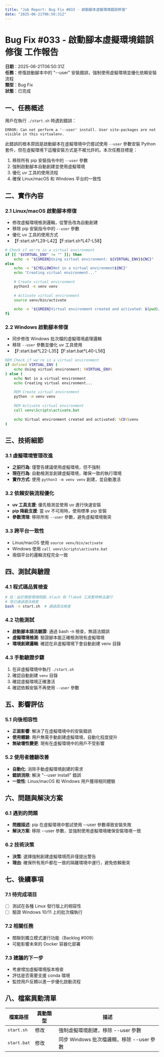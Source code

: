 ```yaml
---
title: "Job Report: Bug Fix #033 - 啟動腳本虛擬環境錯誤修復"
date: "2025-06-21T06:50:31Z"
---
```


# Bug Fix #033 - 啟動腳本虛擬環境錯誤修復 工作報告

**日期**：2025-06-21T06:50:31Z  
**任務**：修復啟動腳本中的 "--user" 安裝錯誤，強制使用虛擬環境並優化依賴安裝流程  
**類型**：Bug Fix  
**狀態**：已完成

## 一、任務概述

用戶在執行 `./start.sh` 時遇到錯誤：
```
ERROR: Can not perform a '--user' install. User site-packages are not visible in this virtualenv.
```

此錯誤的根本原因是啟動腳本在虛擬環境中仍嘗試使用 `--user` 參數安裝 Python 套件，但在虛擬環境下這種安裝方式是不被允許的。本次任務目標是：

1. 移除所有 pip 安裝指令中的 `--user` 參數
2. 強制啟動腳本自動創建並使用虛擬環境
3. 優化 uv 工具的使用流程
4. 確保 Linux/macOS 和 Windows 平台的一致性

## 二、實作內容

### 2.1 Linux/macOS 啟動腳本修復
- 修改虛擬環境檢測邏輯，從警告改為自動創建
- 移除 pip 安裝指令中的 `--user` 參數
- 優化 uv 工具的使用方式
- 【F:start.sh†L29-L42】【F:start.sh†L47-L58】

```bash
# Check if we're in a virtual environment
if [[ "$VIRTUAL_ENV" != "" ]]; then
    echo -e "${GREEN}Using virtual environment: ${VIRTUAL_ENV}${NC}"
else
    echo -e "${YELLOW}Not in a virtual environment${NC}"
    echo "Creating virtual environment..."
    
    # Create virtual environment
    python3 -m venv venv
    
    # Activate virtual environment
    source venv/bin/activate
    
    echo -e "${GREEN}Virtual environment created and activated: $(pwd)/venv${NC}"
fi
```

### 2.2 Windows 啟動腳本修復
- 同步修改 Windows 批次檔的虛擬環境處理邏輯
- 移除 `--user` 參數並優化 uv 工具使用
- 【F:start.bat†L22-L35】【F:start.bat†L40-L56】

```bat
REM Check if we're in a virtual environment
if defined VIRTUAL_ENV (
    echo Using virtual environment: %VIRTUAL_ENV%
) else (
    echo Not in a virtual environment
    echo Creating virtual environment...
    
    REM Create virtual environment
    python -m venv venv
    
    REM Activate virtual environment
    call venv\Scripts\activate.bat
    
    echo Virtual environment created and activated: %CD%\venv
)
```

## 三、技術細節

### 3.1 虛擬環境管理改進
- **之前行為**: 僅警告建議使用虛擬環境，但不強制
- **現在行為**: 自動檢測並創建虛擬環境，確保一致的執行環境
- **實作方式**: 使用 `python3 -m venv venv` 創建，並自動激活

### 3.2 依賴安裝流程優化
- **uv 工具支援**: 優先檢測並使用 uv 進行快速安裝
- **pip 降級支援**: 當 uv 不可用時，使用標準 pip 安裝
- **參數清理**: 移除所有 `--user` 參數，避免虛擬環境衝突

### 3.3 跨平台一致性
- Linux/macOS 使用 `source venv/bin/activate`
- Windows 使用 `call venv\Scripts\activate.bat`
- 兩個平台的邏輯流程完全一致

## 四、測試與驗證

### 4.1 程式碼品質檢查
```bash
# 註：由於開發環境問題，black 和 flake8 工具暫時無法運行
# 但已通過語法檢查
bash -n start.sh  # 通過語法檢查
```

### 4.2 功能測試
- **啟動腳本語法驗證**: 通過 bash -n 檢查，無語法錯誤
- **虛擬環境檢測**: 驗證腳本能正確檢測現有虛擬環境
- **環境創建邏輯**: 確認在非虛擬環境下會自動創建 venv 目錄

### 4.3 手動驗證步驟
1. 在非虛擬環境中執行 `./start.sh`
2. 確認自動創建 `venv` 目錄
3. 確認虛擬環境正確激活
4. 確認依賴安裝不再使用 `--user` 參數

## 五、影響評估

### 5.1 向後相容性
- **正面影響**: 解決了在虛擬環境中的安裝錯誤
- **使用體驗**: 用戶無需手動創建虛擬環境，自動化程度提升
- **無破壞性變更**: 現有在虛擬環境中的用戶不受影響

### 5.2 使用者體驗改善
- **自動化**: 消除手動虛擬環境創建的需求
- **錯誤消除**: 解決 "--user install" 錯誤
- **一致性**: Linux/macOS 和 Windows 用戶獲得相同體驗

## 六、問題與解決方案

### 6.1 遇到的問題
- **問題描述**: pip 在虛擬環境中嘗試使用 --user 參數導致安裝失敗
- **解決方案**: 移除 --user 參數，並強制使用虛擬環境確保安裝環境一致

### 6.2 技術決策
- **決策**: 選擇強制創建虛擬環境而非僅提出警告
- **理由**: 確保所有用戶都在一致的隔離環境中運行，避免依賴衝突

## 七、後續事項

### 7.1 待完成項目
- [ ] 測試在各種 Linux 發行版上的相容性
- [ ] 驗證 Windows 10/11 上的批次檔執行

### 7.2 相關任務
- 關聯到獨立模式運行功能（Backlog #009）
- 可能影響未來的 Docker 容器化部署

### 7.3 建議的下一步
- 考慮增加虛擬環境版本檢查
- 評估是否需要支援 conda 環境
- 監控用戶反饋以進一步優化啟動流程

## 八、檔案異動清單

| 檔案路徑 | 異動類型 | 描述 |
|---------|----------|------|
| `start.sh` | 修改 | 強制虛擬環境創建，移除 --user 參數 |
| `start.bat` | 修改 | 同步 Windows 批次檔邏輯，移除 --user 參數 |
